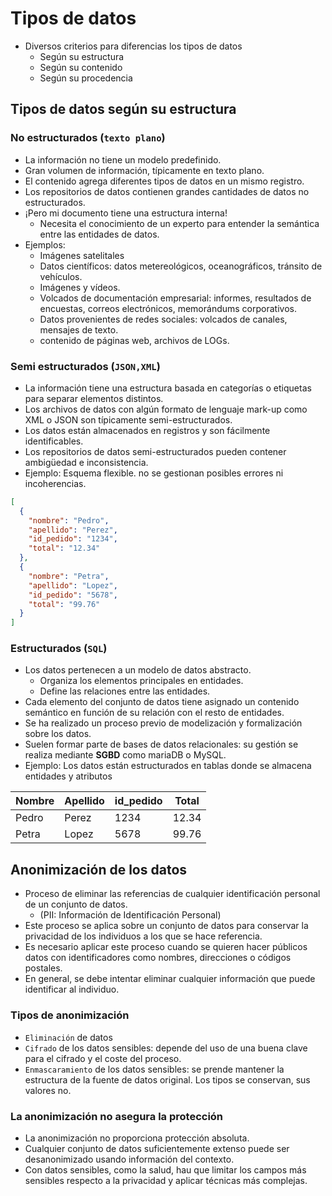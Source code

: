 # Tipos de datos
* Diversos criterios para diferencias los tipos de datos
    * Según su estructura
    * Según su contenido
    * Según su procedencia

## Tipos de datos según su estructura

### No estructurados (`texto plano`)

* La información no tiene un modelo predefinido.
* Gran volumen de información, típicamente en texto plano.
* El contenido agrega diferentes tipos de datos en un mismo registro.
* Los repositorios de datos contienen grandes cantidades de datos no estructurados.
* ¡Pero mi documento tiene una estructura interna!
    * Necesita el conocimiento de un experto para entender la semántica entre las entidades de datos.
* Ejemplos:
  * Imágenes satelitales
  * Datos científicos: datos metereológicos, oceanográficos, tránsito de vehículos.
  * Imágenes y vídeos.
  * Volcados de documentación empresarial: informes, resultados de encuestas, correos electrónicos, memorándums corporativos.
  * Datos provenientes de redes sociales: volcados de canales, mensajes de texto.
  * contenido de páginas web, archivos de LOGs.
  
### Semi estructurados (`JSON,XML`)

* La información tiene una estructura basada en categorías o etiquetas para separar elementos distintos.
* Los archivos de datos con algún formato de lenguaje mark-up como XML o JSON son típicamente semi-estructurados.
* Los datos están almacenados en registros y son fácilmente identificables.
* Los repositorios de datos semi-estructurados pueden contener ambigüedad e inconsistencia.
* Ejemplo: Esquema flexible. no se gestionan posibles errores ni incoherencias.

```json
[
  {
    "nombre": "Pedro",
    "apellido": "Perez",
    "id_pedido": "1234",
    "total": "12.34"
  },
  {
    "nombre": "Petra",
    "apellido": "Lopez",
    "id_pedido": "5678",
    "total": "99.76"
  }
]
```

### Estructurados (`SQL`)

* Los datos pertenecen a un modelo de datos abstracto.
  * Organiza los elementos principales en entidades.
  * Define las relaciones entre las entidades.
* Cada elemento del conjunto de datos tiene asignado un contenido semántico en función de su relación con el resto de entidades.
* Se ha realizado un proceso previo de modelización y formalización sobre los datos.
* Suelen formar parte de bases de datos relacionales: su gestión se realiza mediante **SGBD** como mariaDB o MySQL.
* Ejemplo: Los datos están estructurados en tablas donde se almacena entidades y atributos

| **Nombre** | **Apellido** |**id_pedido**|**Total**|
| --- | --- |---| ---|
| Pedro | Perez | 1234 | 12.34 |
| Petra | Lopez | 5678 | 99.76 |


## Anonimización de los datos

* Proceso de eliminar las referencias de cualquier identificación personal de un conjunto de datos.
  * (PII: Información de Identificación Personal)
* Este proceso se aplica sobre un conjunto de datos para conservar la privacidad de los individuos a los que se hace referencia.
* Es necesario aplicar este proceso cuando se quieren hacer públicos datos con identificadores como nombres, direcciones o códigos postales.
* En general, se debe intentar eliminar cualquier información que puede identificar al individuo.

### Tipos de anonimización

* `Eliminación` de datos
* `Cifrado` de los datos sensibles: depende del uso de una buena clave para el cifrado y el coste del proceso.
* `Enmascaramiento` de los datos sensibles: se prende mantener la estructura de la fuente de datos original. Los tipos se conservan, sus valores no.

### La anonimización no asegura la protección

* La anonimización no proporciona protección absoluta.
* Cualquier conjunto de datos suficientemente extenso puede ser desanonimizado usando información del contexto.
* Con datos sensibles, como la salud, hau que limitar los campos más sensibles respecto a la privacidad y aplicar técnicas más complejas.